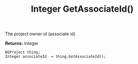 ﻿---
uid: crmscript_ref_NSProject_GetAssociateId
title: Integer GetAssociateId()
intellisense: NSProject.GetAssociateId
keywords: NSProject, GetAssociateId
so.topic: reference
---

The project owner id (associate id)

**Returns:** Integer


```crmscript
NSProject thing;
Integer associateId  = thing.GetAssociateId();
```


